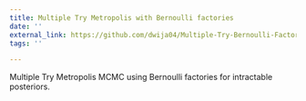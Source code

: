 ```yaml
---
title: Multiple Try Metropolis with Bernoulli factories
date: ''
external_link: https://github.com/dwija04/Multiple-Try-Bernoulli-Factory-MCMC
tags: ''

---
```


Multiple Try Metropolis MCMC using Bernoulli factories for intractable posteriors.

<!--more-->
